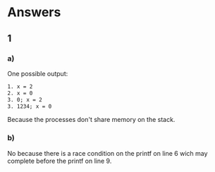 # Answers

## 1

### a)

One possible output:

```txt
1. x = 2
2. x = 0
3. 0; x = 2
3. 1234; x = 0
```

Because the processes don't share memory on the stack.


### b)

No because there is a race condition on the printf on line 6 wich may complete before the printf on line 9.